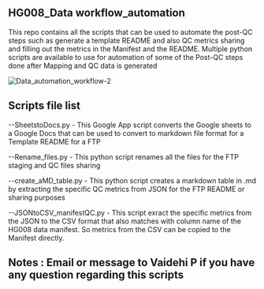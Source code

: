 ## HG008_Data workflow_automation

This repo contains all the scripts that can be used to automate the post-QC steps such as generate a template README and also QC metrics sharing and filling out the metrics in the Manifest and the README. Multiple python scripts are available to use for automation of some of the Post-QC steps done after Mapping and QC data is generated

![Data_automation_workflow-2](https://github.com/user-attachments/assets/31d24711-d557-40b5-952b-2a348032db4f)



## Scripts file list 

--SheetstoDocs.py - This Google App script converts the Google sheets to a Google Docs that can be used to convert to markdown file format for a Template README for a FTP

--Rename_files.py - This python script renames all the files for the FTP staging and QC files sharing

--create_aMD_table.py - This python script creates a markdown table in .md by extracting the specific QC metrics from JSON for the FTP README or sharing purposes

--JSONtoCSV_manifestQC.py - This script exract the specific metrics from the JSON to the CSV format that also matches with column name of the HG008 data manifest. So metrics from the CSV can be copied to the Manifest directly.


## Notes : Email or message to Vaidehi P if you have any question regarding this scripts
